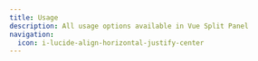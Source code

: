 ```yaml
---
title: Usage
description: All usage options available in Vue Split Panel
navigation:
  icon: i-lucide-align-horizontal-justify-center
---
```


